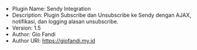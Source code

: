  * Plugin Name: Sendy Integration
 * Description: Plugin Subscribe dan Unsubscribe ke Sendy dengan AJAX, notifikasi, dan logging alasan unsubscribe.
 * Version: 1.5
 * Author: Gio Fandi
 * Author URI: https://giofandi.my.id
